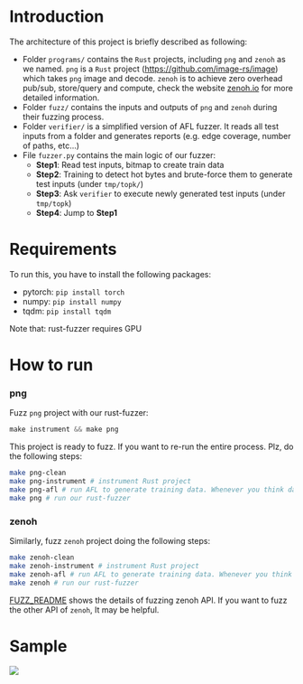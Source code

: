 # Introduction

The architecture of this project is briefly described as following:

- Folder `programs/` contains the `Rust` projects, including `png` and `zenoh` as we named. `png` is a `Rust` project (https://github.com/image-rs/image) which takes `png` image and decode. `zenoh` is to achieve zero overhead pub/sub, store/query and compute, check the website [zenoh.io](http://zenoh.io/) for more detailed information. 
- Folder `fuzz/` contains the inputs and outputs of `png` and `zenoh` during their fuzzing process.
- Folder `verifier/` is a simplified version of AFL fuzzer. It reads all test inputs from a folder and generates reports (e.g. edge coverage, number of paths, etc...)
- File `fuzzer.py` contains the main logic of our fuzzer:
  - **Step1**: Read test inputs, bitmap to create train data
  - **Step2**: Training to detect hot bytes and brute-force them to generate test inputs (under `tmp/topk/`)
  - **Step3**: Ask `verifier` to execute newly generated test inputs (under `tmp/topk`)
  - **Step4**: Jump to **Step1**
  
# Requirements

To run this, you have to install the following packages:

- pytorch: ```pip install torch```
- numpy: ```pip install numpy```
- tqdm: ```pip install tqdm```

Note that: rust-fuzzer requires GPU

# How to run
### png
Fuzz `png` project with our rust-fuzzer:
```javascript
make instrument && make png
```

This project is ready to fuzz. If you want to re-run the entire process. Plz, do the following steps:

```bash
make png-clean
make png-instrument # instrument Rust project
make png-afl # run AFL to generate training data. Whenever you think data is sufficient, stop AFL
make png # run our rust-fuzzer

```

### zenoh

Similarly, fuzz `zenoh` project doing the following steps:

```bash
make zenoh-clean
make zenoh-instrument # instrument Rust project
make zenoh-afl # run AFL to generate training data. Whenever you think data is sufficient, stop AFL
make zenoh # run our rust-fuzzer
``` 

[FUZZ_README](./programs/zenoh) shows the details of fuzzing zenoh API. If you want to fuzz the other API of `zenoh`, It may be helpful.

# Sample
![](https://s8.gifyu.com/images/ezgif-6-28948025d975.gif)
